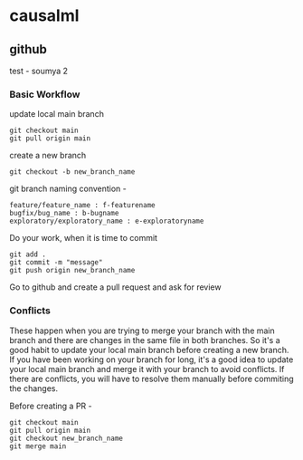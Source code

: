 # causalml

## github 
test - soumya 2
### Basic Workflow
update local main branch
```
git checkout main
git pull origin main
```
create a new branch
```
git checkout -b new_branch_name
```
git branch naming convention - 

```
feature/feature_name : f-featurename
bugfix/bug_name : b-bugname
exploratory/exploratory_name : e-exploratoryname
```

Do your work, when it is time to commit
```
git add .
git commit -m "message"
git push origin new_branch_name
```
Go to github and create a pull request and ask for review

### Conflicts
These happen when you are trying to merge your branch with the main branch and there are changes in the same file in both branches. So it's a good habit to update your local main branch before creating a new branch. If you have been working on your branch for long, it's a good idea to update your local main branch and merge it with your branch to avoid conflicts. If there are conflicts, you will have to resolve them manually before commiting the changes.

Before creating a PR -
```
git checkout main
git pull origin main
git checkout new_branch_name
git merge main
```
